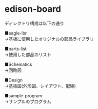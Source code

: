 # edison-board

ディレクトリ構成は以下の通り

■eagle-lbr</BR>
 →基板に使用したオリジナルの部品ライブラリ

■parts-list</BR>
 →使用した部品のリスト
 
■Schematics</BR>
 →回路図
 
■Design</BR>
 →基板図(外形図、レイアウト、配線)
 
■sample-program</BR>
 →サンプルのプログラム
